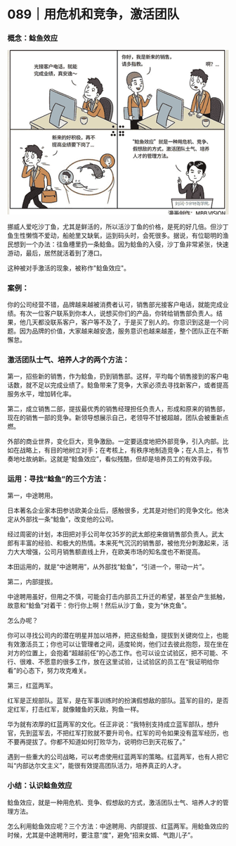 # 089｜用危机和竞争，激活团队

### 概念：鲶鱼效应

![](img/3346c68a0d49c6790cd8597d692bdad8.jpg)

挪威人爱吃沙丁鱼，尤其是鲜活的，所以活沙丁鱼的价格，是死的好几倍。但沙丁鱼生性懒惰不爱动，船舱里又缺氧，运到码头时，会死很多。据说，有位聪明的渔民想到一个办法：往鱼槽里扔一条鲶鱼。因为鲶鱼的入侵，沙丁鱼非常紧张，快速游动，最后，居然就活着到了港口。

这种被对手激活的现象，被称作"鲶鱼效应"。

### 案例：

你的公司经营不错，品牌越来越被消费者认可，销售部光接客户电话，就能完成业绩。有次一位客户联系到你本人，说想买你们的产品，你转给销售部负责人。结果，他几天都没联系客户，客户等不及了，于是买了别人的。你意识到这是一个问题。因为品牌的价值，大家越来越安逸，服务意识也越来越差，整个团队正在不断懈怠。

### 激活团队士气、培养人才的两个方法：

第一，招些新的销售，作为鲶鱼，扔到销售部。这样，平均每个销售接到的客户电话数，就不足以完成业绩了。鲶鱼带来了竞争，大家必须去寻找新客户，或者提高服务水平，增加转化率。

第二，成立销售二部，提拔最优秀的销售经理担任负责人，形成和原来的销售部，现在的销售一部的竞争。新领导想展示自己，老领导不甘被超越，团队会被重新点燃。

外部的商业世界，变化巨大，竞争激励。一定要适度地把外部竞争，引入内部。比如在战略上，有目的地树立对手；在考核上，有秩序地制造竞争；在人员上，有节奏地吐故纳新。这就是“鲶鱼效应”，看似残酷，但却是培养员工的有效手段。

### 运用：寻找“鲶鱼”的三个方法：

第一，中途聘用。

日本著名企业家本田参访欧美企业后，感触很多，尤其是对他们的竞争文化。他决定从外部找一条“鲶鱼”，改变他的公司。

经过周密的计划，本田把对手公司年仅35岁的武太郎挖来做销售部负责人。武太郎有丰富的经验、和极大的热情。本来死气沉沉的销售部，被他充分刺激起来，活力大大增强，公司月销售额直线上升，在欧美市场的知名度也不断提高。

本田运用的，就是“中途聘用”，从外部找“鲶鱼”，“引进一个，带动一片”。

第二，内部提拔。

中途聘用虽好，但用之不慎，可能会打击内部员工升迁的希望，甚至会产生抵触，故意和“鲶鱼”对着干：你行你上啊！然后从沙丁鱼，变为“休克鱼”。

怎么办呢？

你可以寻找公司内的潜在明星并加以培养，把这些鲶鱼，提拔到关键岗位上，也能有效激活员工；你也可以让管理者之间，适度轮岗，他们过去彼此抱怨，现在坐在对方的位置上，会抱着“超越前任”的心态工作。也可以设立试验区，把不可能、不行、很难、不愿意的很多工作，放在这里试验，让试验区的员工在“我证明给你看”的心态下，努力攻克难关。

第三，红蓝两军。

红军是正规部队。蓝军，是在军事训练时的扮演假想敌的部队。蓝军的目的，是否定红军，打击红军，就像鳗鱼的天敌，狗鱼一样。

华为就有浓厚的红蓝两军的文化。任正非说：“我特别支持成立蓝军部队，想升官，先到蓝军去，不把红军打败就不要升司令。红军的司令如果没有蓝军经历，也不要再提拔了。你都不知道如何打败华为，说明你已到天花板了。”

遇到一些重大的公司战略，可以考虑使用红蓝两军的策略。红蓝两军，也有人把它叫“内部达尔文主义”，能很有效提高团队活力，培养真正的人才。

### 小结：认识鲶鱼效应

鲶鱼效应，就是一种用危机、竞争、假想敌的方式，激活团队士气、培养人才的管理方法。

怎么利用鲶鱼效应呢？三个方法：中途聘用、内部提拔、红蓝两军。用鲶鱼效应的时候，尤其是中途聘用时，要注意“度”，避免“招来女婿、气跑儿子”。